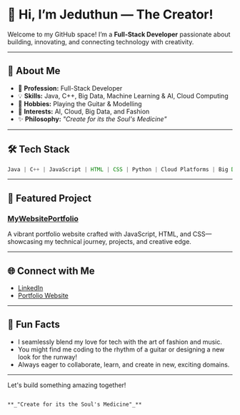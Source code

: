 # 👋 Hi, I’m Jeduthun — The Creator!

Welcome to my GitHub space! I’m a **Full-Stack Developer** passionate about building, innovating, and connecting technology with creativity.

---

## 🌟 About Me

- 🚀 **Profession:** Full-Stack Developer
- 💡 **Skills:** Java, C++, Big Data, Machine Learning & AI, Cloud Computing
- 🎸 **Hobbies:** Playing the Guitar & Modelling
- 👗 **Interests:** AI, Cloud, Big Data, and Fashion
- ✨ **Philosophy:** _"Create for its the Soul's Medicine"_

---

## 🛠️ Tech Stack

```java
Java | C++ | JavaScript | HTML | CSS | Python | Cloud Platforms | Big Data Tools | ML Libraries
```

---

## 💼 Featured Project

### [MyWebsitePortfolio](https://jeduthunidemudia.netlify.app)
A vibrant portfolio website crafted with JavaScript, HTML, and CSS—showcasing my technical journey, projects, and creative edge.

---

## 🌐 Connect with Me

- [LinkedIn](https://www.linkedin.com/in/jeduthun-idemudia-116309288)
- [Portfolio Website](https://jeduthunidemudia.netlify.app)

---

## 🎨 Fun Facts

- I seamlessly blend my love for tech with the art of fashion and music.
- You might find me coding to the rhythm of a guitar or designing a new look for the runway!
- Always eager to collaborate, learn, and create in new, exciting domains.

---

Let's build something amazing together!

```

**_"Create for its the Soul's Medicine"_**
